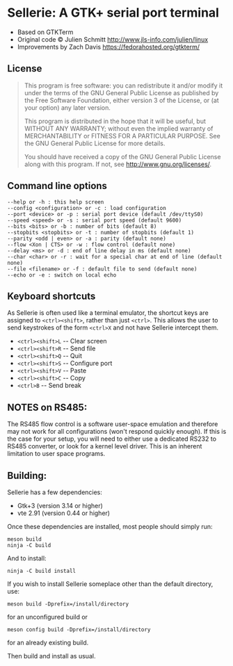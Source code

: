 # Sellerie: A GTK+ serial port terminal

 * Based on GTKTerm
 * Original code &copy; Julien Schmitt <http://www.jls-info.com/julien/linux>
 * Improvements by Zach Davis <https://fedorahosted.org/gtkterm/>

## License

>    This program is free software: you can redistribute it and/or modify
>    it under the terms of the GNU General Public License as published by
>    the Free Software Foundation, either version 3 of the License, or
>    (at your option) any later version.
>
>    This program is distributed in the hope that it will be useful,
>    but WITHOUT ANY WARRANTY; without even the implied warranty of
>    MERCHANTABILITY or FITNESS FOR A PARTICULAR PURPOSE.  See the
>    GNU General Public License for more details.
>
>    You should have received a copy of the GNU General Public License
>    along with this program.  If not, see <http://www.gnu.org/licenses/>.


## Command line options
    --help or -h : this help screen
    --config <configuration> or -c : load configuration
    --port <device> or -p : serial port device (default /dev/ttyS0)
    --speed <speed> or -s : serial port speed (default 9600)
    --bits <bits> or -b : number of bits (default 8)
    --stopbits <stopbits> or -t : number of stopbits (default 1)
    --parity <odd | even> or -a : parity (default none)
    --flow <Xon | CTS> or -w : flow control (default none)
    --delay <ms> or -d : end of line delay in ms (default none)
    --char <char> or -r : wait for a special char at end of line (default none)
    --file <filename> or -f : default file to send (default none)
    --echo or -e : switch on local echo

## Keyboard shortcuts
As Sellerie is often used like a terminal emulator,
the shortcut keys are assigned to `<ctrl><shift>`, rather than just
`<ctrl>`.  This allows the user to send keystrokes of the form `<ctrl>X`
and not have Sellerie intercept them.

 * `<ctrl><shift>L` -- Clear screen
 * `<ctrl><shift>R` -- Send file
 * `<ctrl><shift>Q` -- Quit
 * `<ctrl><shift>S` -- Configure port
 * `<ctrl><shift>V` -- Paste
 * `<ctrl><shift>C` -- Copy
 * `<ctrl>B`        -- Send break

## NOTES on RS485:
The RS485 flow control is a software user-space emulation and therefore
may not work for all configurations (won't respond quickly enough).  If this is
the case for your setup, you will need to either use a dedicated RS232 to 
RS485 converter, or look for a kernel level driver.  This is an inherent 
limitation to user space programs.


## Building:
Sellerie has a few dependencies:

  * Gtk+3 (version 3.14 or higher)
  * vte 2.91 (version 0.44 or higher)

Once these dependencies are installed, most people should simply run:

    meson build
    ninja -C build

And to install:

    ninja -C build install

If you wish to install Sellerie someplace other than the default directory, use:

    meson build -Dprefix=/install/directory
    
for an unconfigured build or

    meson config build -Dprefix=/install/directory
    
for an already existing build.

Then build and install as usual.

